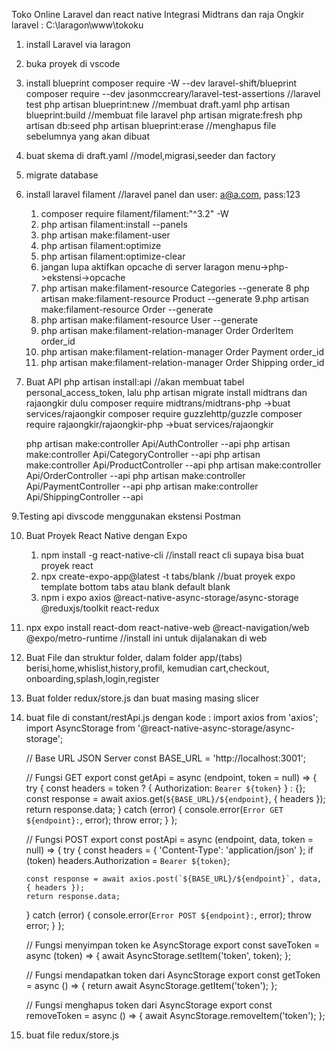 Toko Online Laravel dan react native Integrasi Midtrans dan raja Ongkir
laravel : C:\laragon\www\tokoku
1. install Laravel via laragon
2. buka proyek di vscode
3. install blueprint
	composer require -W --dev laravel-shift/blueprint
	composer require --dev jasonmccreary/laravel-test-assertions //laravel test
	php artisan blueprint:new //membuat draft.yaml
	php artisan blueprint:build //membuat file laravel
	php artisan migrate:fresh
	php artisan db:seed
	php artisan blueprint:erase //menghapus file sebelumnya yang akan dibuat
4. buat skema di draft.yaml //model,migrasi,seeder dan factory
5. migrate database
6. install laravel filament //laravel panel dan user: a@a.com, pass:123
	1. composer require filament/filament:"^3.2" -W
 	2. php artisan filament:install --panels
	3. php artisan make:filament-user
	4. php artisan filament:optimize
	5. php artisan filament:optimize-clear
	6. jangan lupa aktifkan opcache di server laragon menu->php->ekstensi->opcache
	7. php artisan make:filament-resource Categories --generate
	8 php artisan make:filament-resource Product --generate
	9.php artisan make:filament-resource Order --generate
	10. php artisan make:filament-resource User --generate
	11. php artisan make:filament-relation-manager Order OrderItem order_id
	12. php artisan make:filament-relation-manager Order Payment order_id
	13. php artisan make:filament-relation-manager Order Shipping order_id
7. Buat API
	php artisan install:api  //akan membuat tabel personal_access_token, lalu php artisan migrate
	install midtrans dan rajaongkir dulu
	composer require midtrans/midtrans-php  ->buat services/rajaongkir
	composer require guzzlehttp/guzzle
	composer require rajaongkir/rajaongkir-php ->buat services/rajaongkir

	php artisan make:controller Api/AuthController --api
	php artisan make:controller Api/CategoryController --api
	php artisan make:controller Api/ProductController --api
	php artisan make:controller Api/OrderController --api
	php artisan make:controller Api/PaymentController --api
	php artisan make:controller Api/ShippingController --api

9.Testing api divscode menggunakan ekstensi Postman

10. Buat Proyek React Native dengan Expo
	1. npm install -g react-native-cli //install react cli supaya bisa buat proyek react
	2. npx create-expo-app@latest -t tabs/blank //buat proyek expo template bottom tabs atau blank default blank
	3. npm i expo axios @react-native-async-storage/async-storage @reduxjs/toolkit react-redux
11. npx expo install react-dom react-native-web @react-navigation/web @expo/metro-runtime //install ini untuk dijalanakan di web
12. Buat File dan struktur folder, dalam folder app/(tabs) berisi,home,whislist,history,profil, kemudian cart,checkout, onboarding,splash,login,register
13. Buat folder redux/store.js dan buat masing masing slicer
14. buat file di constant/restApi.js dengan kode :
	import axios from 'axios';
	import AsyncStorage from '@react-native-async-storage/async-storage';

	// Base URL JSON Server
	const BASE_URL = 'http://localhost:3001';

	// Fungsi GET
	export const getApi = async (endpoint, token = null) => {
  	try {
    	const headers = token ? { Authorization: `Bearer ${token}` } : {};
    	const response = await axios.get(`${BASE_URL}/${endpoint}`, { headers });
    	return response.data;
  	} catch (error) {
    	console.error(`Error GET ${endpoint}:`, error);
    	throw error;
  	}
	};

	// Fungsi POST
	export const postApi = async (endpoint, data, token = null) => {
  	try {
    	const headers = { 'Content-Type': 'application/json' };
    	if (token) headers.Authorization = `Bearer ${token}`;

    	const response = await axios.post(`${BASE_URL}/${endpoint}`, data, { headers });
    	return response.data;
  	} catch (error) {
    	console.error(`Error POST ${endpoint}:`, error);
    		throw error;
  	}
	};

	// Fungsi menyimpan token ke AsyncStorage
	export const saveToken = async (token) => {
  	await AsyncStorage.setItem('token', token);
	};

	// Fungsi mendapatkan token dari AsyncStorage
	export const getToken = async () => {
  	return await AsyncStorage.getItem('token');
	};

	// Fungsi menghapus token dari AsyncStorage
	export const removeToken = async () => {
  	await AsyncStorage.removeItem('token');
	};
15. buat file redux/store.js

